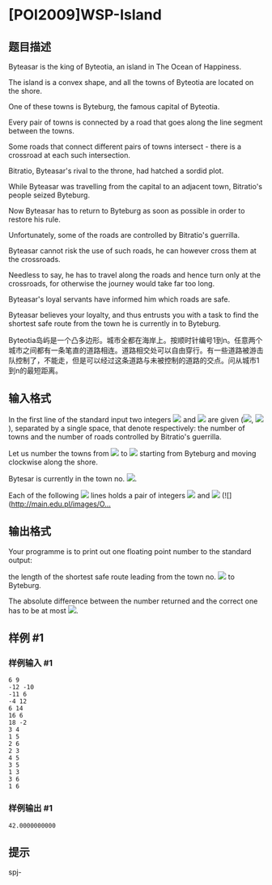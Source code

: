 # [POI2009]WSP-Island

## 题目描述

Byteasar is the king of Byteotia, an island in The Ocean of Happiness.

The island is a convex shape, and all the towns of Byteotia are located on the shore.

One of these towns is Byteburg, the famous capital of Byteotia.

Every pair of towns is connected by a road that goes along the line segment between the towns.

Some roads that connect different pairs of towns intersect - there is a crossroad at each such intersection.

Bitratio, Byteasar's rival to the throne, had hatched a sordid plot.

While Byteasar was travelling from the capital to an adjacent town, Bitratio's people seized Byteburg.

Now Byteasar has to return to Byteburg as soon as possible in order to restore his rule.

Unfortunately, some of the roads are controlled by Bitratio's guerrilla.

Byteasar cannot risk the use of such roads, he can however cross them at the crossroads.

Needless to say, he has to travel along the roads and hence turn only at the crossroads, for otherwise the journey would take far too long.

Byteasar's loyal servants have informed him which roads are safe.

Byteasar believes your loyalty, and thus entrusts you with a task to find the shortest safe route from the town he is currently in to Byteburg.

Byteotia岛屿是一个凸多边形。城市全都在海岸上。按顺时针编号1到n。任意两个城市之间都有一条笔直的道路相连。道路相交处可以自由穿行。有一些道路被游击队控制了，不能走，但是可以经过这条道路与未被控制的道路的交点。问从城市1到n的最短距离。


## 输入格式

In the first line of the standard input two integers ![](http://main.edu.pl/images/OI16/wsp-en-tex.1.png) and ![](http://main.edu.pl/images/OI16/wsp-en-tex.2.png) are given     (![](http://main.edu.pl/images/OI16/wsp-en-tex.3.png), ![](http://main.edu.pl/images/OI16/wsp-en-tex.4.png)),     separated by a single space,     that denote respectively: the number of towns and      the number of roads controlled by Bitratio's guerrilla.

Let us number the towns from ![](http://main.edu.pl/images/OI16/wsp-en-tex.5.png) to ![](http://main.edu.pl/images/OI16/wsp-en-tex.6.png) starting from Byteburg      and moving clockwise along the shore.

Bytesar is currently in the town no. ![](http://main.edu.pl/images/OI16/wsp-en-tex.7.png).

Each of the following ![](http://main.edu.pl/images/OI16/wsp-en-tex.8.png) lines holds a pair of integers ![](http://main.edu.pl/images/OI16/wsp-en-tex.9.png) and ![](http://main.edu.pl/images/OI16/wsp-en-tex.10.png)      (![](http://main.edu.pl/images/O…


## 输出格式

Your programme is to print out one floating point number     to the standard output:

the length of the shortest safe route leading from the town no. ![](http://main.edu.pl/images/OI16/wsp-en-tex.19.png)     to Byteburg.

The absolute difference between the number returned and the correct one  has to be at most ![](http://main.edu.pl/images/OI16/wsp-en-tex.20.png).


## 样例 #1

### 样例输入 #1
```
6 9
-12 -10
-11 6
-4 12
6 14
16 6
18 -2
3 4
1 5
2 6
2 3
4 5
3 5
1 3
3 6
1 6
```

### 样例输出 #1

```
42.0000000000
```

## 提示

spj-
